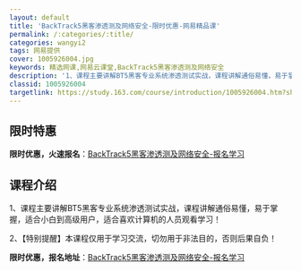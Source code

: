 ```yaml
---
layout: default
title: 'BackTrack5黑客渗透测及网络安全-限时优惠-网易精品课'
permalink: /:categories/:title/
categories: wangyi2
tags: 网易提供
cover: 1005926004.jpg
keywords: 精选网课,网易云课堂,BackTrack5黑客渗透测及网络安全
description: '1、课程主要讲解BT5黑客专业系统渗透测试实战，课程讲解通俗易懂，易于掌握，适合小白到高级用户，适合喜欢计算机的人员观看'
classid: 1005926004
targetlink: https://study.163.com/course/introduction/1005926004.htm?share=1&shareId=1025206652&utm_campaign=share&utm_medium=iphoneShare&utm_source=&utm_u=1025206652
---
```


## 限时特惠

**限时优惠，火速报名**：[BackTrack5黑客渗透测及网络安全-报名学习](https://study.163.com/course/introduction/1005926004.htm?share=1&shareId=1025206652&utm_campaign=share&utm_medium=iphoneShare&utm_source=&utm_u=1025206652)

## 课程介绍

1、课程主要讲解BT5黑客专业系统渗透测试实战，课程讲解通俗易懂，易于掌握，适合小白到高级用户，适合喜欢计算机的人员观看学习！

2、【特别提醒】本课程仅用于学习交流，切勿用于非法目的，否则后果自负！

**限时优惠，报名地址**：[BackTrack5黑客渗透测及网络安全-报名学习](https://study.163.com/course/introduction/1005926004.htm?share=1&shareId=1025206652&utm_campaign=share&utm_medium=iphoneShare&utm_source=&utm_u=1025206652)

